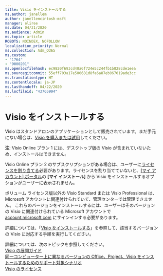 ```yaml
---
title: Visio をインストールする
ms.author: janellem
author: janellemcintosh-msft
manager: eliree
ms.date: 04/21/2020
ms.audience: Admin
ms.topic: article
ROBOTS: NOINDEX, NOFOLLOW
localization_priority: Normal
ms.collection: Adm_O365
ms.custom:
- "1764"
- "9000201"
ms.openlocfilehash: ec9820f693cd40a6f724e5c244fb1b028cde1eea
ms.sourcegitcommit: 55eff703a17e500681d8fa6a87eb067019ade3cc
ms.translationtype: HT
ms.contentlocale: ja-JP
ms.lasthandoff: 04/22/2020
ms.locfileid: "43765994"
---
```

# <a name="install-visio"></a>Visio をインストールする

Visio はスタンドアロンのアプリケーションとして販売されています。まだ手元にない場合は、[Visio を購入または試用](https://products.office.com/visio)してください。 

**注**: Visio Online プラン 1 には、デスクトップ版の Visio が含まれていないため、インストールはできません。

Visio Online プラン 2 のサブスクリプションがある場合は、ユーザーに[ライセンスを割り当てる](https://docs.microsoft.com/office365/admin/subscriptions-and-billing/assign-licenses-to-users?wt.mc_id=OfficeAdm_ClientDIA_Alchemy1764)必要があります。ライセンスを割り当てていないと、[[マイ アカウント] ポータル](https://portal.office.com/account#installs)の **[マイ インストール]** から Visio をインストールするオプションがユーザーに表示されません。 

ボリューム ライセンス版以外の Visio Standard または Visio Professional は、Microsoft アカウントに関連付けられていて、管理センターでは管理できません。 これらのバージョンをインストールするには、ユーザーはそのバージョンの Visio に関連付けられている Microsoft アカウントで [account.microsoft.com](https://account.microsoft.com) にサインインする必要があります。

詳細については、「[Visio をインストールする](https://support.office.com/article/f98f21e3-aa02-4827-9167-ddab5b025710?wt.mc_id=OfficeAdm_ClientDIA_Alchemy1764)」を参照して、該当するバージョンの Visio に対応する手順を実行してください。

詳細については、次のトピックを参照してください。<br>
[Visio の展開ガイド](https://docs.microsoft.com/deployoffice/deployment-guide-for-visio)<br>
[同一コンピューター上に異なるバージョンの Office、Project、Visio をインストールするためのサポート対象シナリオ](https://docs.microsoft.com/deployoffice/install-different-office-visio-and-project-versions-on-the-same-computer)<br>
[Visio のライセンス](https://products.office.com/visio/microsoft-visio-volume-licensing-visio-for-multiple-users)